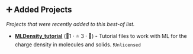 ## ➕ Added Projects

_Projects that were recently added to this best-of list._

- <b><a href="https://github.com/bfocassio/MLDensity_tutorial">MLDensity_tutorial</a></b> (🥉1 ·  ⭐ 3 · 🐣) - Tutorial files to work with ML for the charge density in molecules and solids. <code>❗Unlicensed</code>

